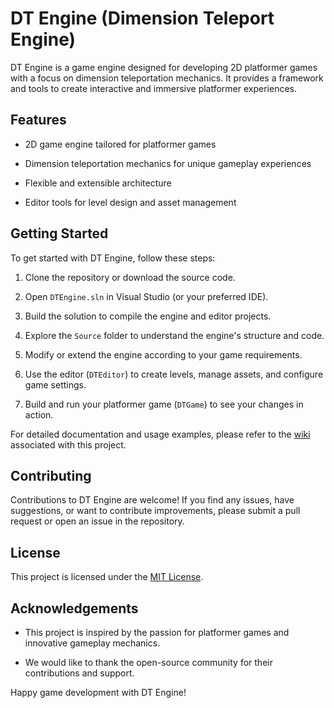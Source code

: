 
# DT Engine (Dimension Teleport Engine)



DT Engine is a game engine designed for developing 2D platformer games with a focus on dimension teleportation mechanics. It provides a framework and tools to create interactive and immersive platformer experiences.



## Features



- 2D game engine tailored for platformer games

- Dimension teleportation mechanics for unique gameplay experiences

- Flexible and extensible architecture

- Editor tools for level design and asset management



## Getting Started



To get started with DT Engine, follow these steps:



1. Clone the repository or download the source code.

2. Open `DTEngine.sln` in Visual Studio (or your preferred IDE).

3. Build the solution to compile the engine and editor projects.

4. Explore the `Source` folder to understand the engine's structure and code.

5. Modify or extend the engine according to your game requirements.

6. Use the editor (`DTEditor`) to create levels, manage assets, and configure game settings.

7. Build and run your platformer game (`DTGame`) to see your changes in action.



For detailed documentation and usage examples, please refer to the [wiki](link-to-wiki) associated with this project.



## Contributing



Contributions to DT Engine are welcome! If you find any issues, have suggestions, or want to contribute improvements, please submit a pull request or open an issue in the repository.



## License



This project is licensed under the [MIT License](LICENSE).



## Acknowledgements



- This project is inspired by the passion for platformer games and innovative gameplay mechanics.

- We would like to thank the open-source community for their contributions and support.




Happy game development with DT Engine!
